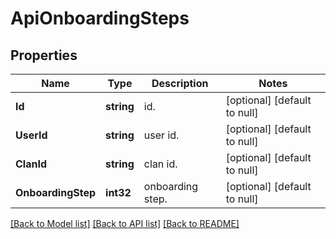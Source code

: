 # ApiOnboardingSteps

## Properties
Name | Type | Description | Notes
------------ | ------------- | ------------- | -------------
**Id** | **string** | id. | [optional] [default to null]
**UserId** | **string** | user id. | [optional] [default to null]
**ClanId** | **string** | clan id. | [optional] [default to null]
**OnboardingStep** | **int32** | onboarding step. | [optional] [default to null]

[[Back to Model list]](../README.md#documentation-for-models) [[Back to API list]](../README.md#documentation-for-api-endpoints) [[Back to README]](../README.md)


